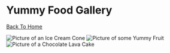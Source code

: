 # Yummy Food Gallery

[Back To Home](home)

![Picture of an Ice Cream Cone](https://images.pexels.com/photos/1739347/pexels-photo-1739347.jpeg?cs=srgb&dl=photo-of-person-holding-ice-cream-1739347.jpg&fm=jpg)
![Picture of some Yummy Fruit](https://static.pexels.com/photos/40563/bananas-dessert-ice-cream-fruit-40563-landscape.jpeg)
![Picture of a Chocolate Lava Cake](https://www.goodfreephotos.com/albums/food/food-lava-cake-with-raspberries.jpg)
